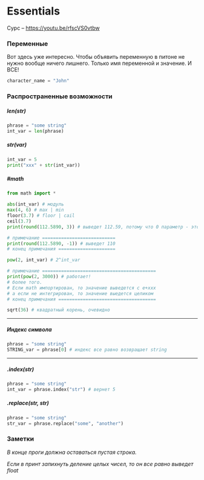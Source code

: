 

# Essentials

Сурс – https://youtu.be/rfscVS0vtbw



### Переменные

Вот здесь уже интересно.  Чтобы объявить переменную в питоне не нужно вообще ничего лишнего. Только имя переменной и значение. И ВСЕ!

```python
character_name = "John"
```



### Распространенные возможности

##### len(str)

```python
phrase = "some string"
int_var = len(phrase)
```

##### str(var)

```python
int_var = 5
print("xxx" + str(int_var))
```

##### #math

```python
from math import *
```

```python
abs(int_var) # модуль
max(4, 6) # max | min
floor(3.7) # floor | cail
ceil(3.7)
print(round(112.5890, 3)) # выведет 112.59, потому что 0 параметр - это целое число

# примечание ===========================
print(round(112.5890, -1)) # выведет 110
# конец примечания =====================

pow(2, int_var) # 2^int_var

# примечание ==========================================
print(pow(2, 3000)) # работает!
# более того. 
# Если math импортирован, то значение выведется с e+xxx
# а если не интегрирован, то значение выедется целиком
# конец примечания ====================================

sqrt(36) # квадратный корень, очевидно
```



---

##### Индекс символа

```python
phrase = "some string"
STRING_var = phrase[0] # индекс все равно возвращает string
```



---

##### .index(str)

```python
phrase = "some string"
int_var = phrase.index("str") # вернет 5
```

##### .replace(str, str)

```python
phrase = "some string"
str_var = phrase.replace("some", "another")
```



### Заметки

*В конце проги должна оставаться пустая строка.*

*Если в принт запихнуть деление целых чисел, то он все равно выведет float*
